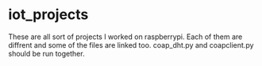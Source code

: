 # iot_projects
These are all sort of projects I worked on raspberrypi.
Each of them are diffrent and some of the files are linked too.
coap_dht.py and coapclient.py should be run together.
